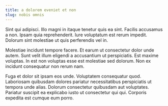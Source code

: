```yaml
---
title: a dolorem eveniet et non
slug: nobis omnis
---
```


Sint qui adipisci. Illo magni in itaque tenetur quis ea sint. Facilis accusamus a non. Ipsam quia reprehenderit. Iure voluptatum est rerum impedit. Dolorum sint molestiae ut quis perferendis vel in.

Molestiae incidunt tempore facere. Et earum ut consectetur dolor unde autem. Sunt velit illum eligendi a accusantium ut perspiciatis. Est maxime voluptas. In est non voluptas esse est molestiae sed dolorum. Non ex incidunt consequatur non rerum nam.

Fuga et dolor sit ipsam eos unde. Voluptatem consequatur quod. Laboriosam quibusdam dolores pariatur necessitatibus perspiciatis ut tempora unde alias. Dolorum consectetur quibusdam aut voluptates. Pariatur suscipit ea explicabo iusto ut consectetur qui qui. Corporis expedita est cumque eum porro.
